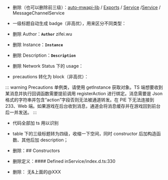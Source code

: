- 删除（也可以删除前三级）：[auto-mwapi-lib](../README.md) / [Exports](../modules.md) / [Service](../modules/Service.md) /[Service](../modules/Service.Service.md) / MessageChannelService

- 一级标题自动生成 badge（非高优），用来区分不同类型：<Badge type="tip" text="^Class" />

- 删除 Author：**`Author`** zifei.wu

- 删除 Instance：**`Instance`**

- 删除 Description：**`Description`**

- 删除 Network Status 下的 usage：

- precautions 转化为 block（非高优）：

::: warning Precautions
单例类，请使用 getInstance 获取对象。TS 端想要收到某消息并执行回调函数需要提前调用 registerAction 进行绑定。消息需要是 Json 格式的字符串并包含“action”字段否则无法被通道转发。在 PIE 下无法连接到 233、Web 端。如果游戏在后台收到消息，通道会将消息缓存并在游戏回到前台后一并发送。
:::

- 代码全部加 ts 用以识别

- table 下的三级标题转为四级，收缩一下空间，同时 constructor 后加构造函数、其他后加 description；

- 删除：## Constructors

- 删除定义：#### Defined inService/index.d.ts:330

- 删除： 无&上面的@XXX
